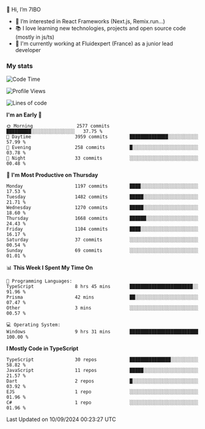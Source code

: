 👋 Hi, I’m 7IBO

- 👀 I’m interested in React Frameworks (Next.js, Remix.run...)
- 📚 I love learning new technologies, projects and open source code (mostly in js/ts)
- 💼 I'm currently working at Fluidexpert (France) as a junior lead developer

### My stats
<!--START_SECTION:waka-->
![Code Time](http://img.shields.io/badge/Code%20Time-752%20hrs%2042%20mins-blue)

![Profile Views](http://img.shields.io/badge/Profile%20Views-0-blue)

![Lines of code](https://img.shields.io/badge/From%20Hello%20World%20I%27ve%20Written-7.5%20million%20lines%20of%20code-blue)

**I'm an Early 🐤** 

```text
🌞 Morning                2577 commits        █████████░░░░░░░░░░░░░░░░   37.75 % 
🌆 Daytime                3959 commits        ██████████████░░░░░░░░░░░   57.99 % 
🌃 Evening                258 commits         █░░░░░░░░░░░░░░░░░░░░░░░░   03.78 % 
🌙 Night                  33 commits          ░░░░░░░░░░░░░░░░░░░░░░░░░   00.48 % 
```
📅 **I'm Most Productive on Thursday** 

```text
Monday                   1197 commits        ████░░░░░░░░░░░░░░░░░░░░░   17.53 % 
Tuesday                  1482 commits        █████░░░░░░░░░░░░░░░░░░░░   21.71 % 
Wednesday                1270 commits        █████░░░░░░░░░░░░░░░░░░░░   18.60 % 
Thursday                 1668 commits        ██████░░░░░░░░░░░░░░░░░░░   24.43 % 
Friday                   1104 commits        ████░░░░░░░░░░░░░░░░░░░░░   16.17 % 
Saturday                 37 commits          ░░░░░░░░░░░░░░░░░░░░░░░░░   00.54 % 
Sunday                   69 commits          ░░░░░░░░░░░░░░░░░░░░░░░░░   01.01 % 
```


📊 **This Week I Spent My Time On** 

```text
💬 Programming Languages: 
TypeScript               8 hrs 45 mins       ███████████████████████░░   91.96 % 
Prisma                   42 mins             ██░░░░░░░░░░░░░░░░░░░░░░░   07.47 % 
Other                    3 mins              ░░░░░░░░░░░░░░░░░░░░░░░░░   00.57 % 

💻 Operating System: 
Windows                  9 hrs 31 mins       █████████████████████████   100.00 % 
```

**I Mostly Code in TypeScript** 

```text
TypeScript               30 repos            ███████████████░░░░░░░░░░   58.82 % 
JavaScript               11 repos            █████░░░░░░░░░░░░░░░░░░░░   21.57 % 
Dart                     2 repos             █░░░░░░░░░░░░░░░░░░░░░░░░   03.92 % 
EJS                      1 repo              ░░░░░░░░░░░░░░░░░░░░░░░░░   01.96 % 
C#                       1 repo              ░░░░░░░░░░░░░░░░░░░░░░░░░   01.96 % 
```




 Last Updated on 10/09/2024 00:23:27 UTC
<!--END_SECTION:waka-->
